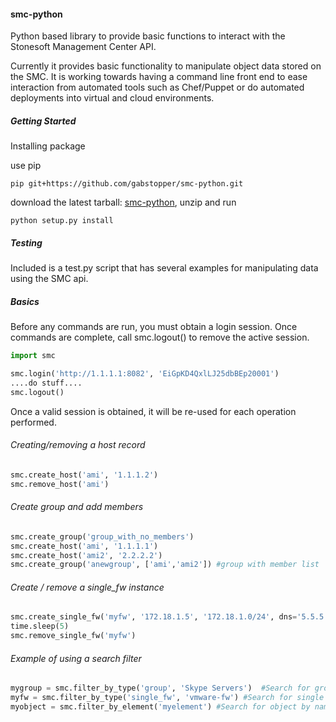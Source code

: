 #### smc-python

Python based library to provide basic functions to interact with the Stonesoft Management Center API.

Currently it provides basic functionality to manipulate object data stored on the SMC. It is working towards having a command line
front end to ease interaction from automated tools such as Chef/Puppet or do automated deployments into virtual and cloud environments.

##### Getting Started

Installing package

use pip

`pip git+https://github.com/gabstopper/smc-python.git`

download the latest tarball: [smc-python](https://github.com/gabstopper/smc-python/archive/master.zip), unzip and run

`python setup.py install`

##### Testing

Included is a test.py script that has several examples for manipulating data using the SMC api.

##### Basics

Before any commands are run, you must obtain a login session. Once commands are complete, call smc.logout() to remove the active session.

```python
import smc

smc.login('http://1.1.1.1:8082', 'EiGpKD4QxlLJ25dbBEp20001')
....do stuff....
smc.logout()
```

Once a valid session is obtained, it will be re-used for each operation performed. 

###### Creating/removing a host record
```python
smc.create_host('ami', '1.1.1.2')
smc.remove_host('ami')
```

###### Create group and add members
```python
smc.create_group('group_with_no_members')
smc.create_host('ami', '1.1.1.1')
smc.create_host('ami2', '2.2.2.2')
smc.create_group('anewgroup', ['ami','ami2']) #group with member list
```

###### Create / remove a single_fw instance
```python
smc.create_single_fw('myfw', '172.18.1.5', '172.18.1.0/24', dns='5.5.5.5', fw_license=True)
time.sleep(5)
smc.remove_single_fw('myfw')
```

###### Example of using a search filter 
```python
mygroup = smc.filter_by_type('group', 'Skype Servers')  #Search for group named (Skype Servers)
myfw = smc.filter_by_type('single_fw', 'vmware-fw') #Search for single fw named 'vmware-fw'
myobject = smc.filter_by_element('myelement') #Search for object by name ignoring object type
```

